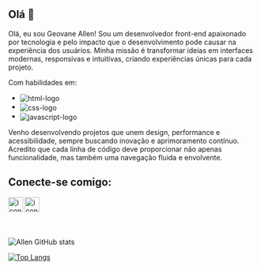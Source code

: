 ## Olá 👋

Olá, eu sou Geovane Allen!
Sou um desenvolvedor front-end apaixonado por tecnologia e pelo impacto que o desenvolvimento pode causar na experiência dos usuários. Minha missão é transformar ideias em interfaces modernas, responsivas e intuitivas, criando experiências únicas para cada projeto.

Com habilidades em:
 - <img src="https://img.shields.io/badge/HTML5-E34F26?style=for-the-badge&logo=html5&logoColor=white" alt="html-logo" align="center"/>
 - <img src="https://img.shields.io/badge/CSS3-1572B6?style=for-the-badge&logo=css3&logoColor=white" alt="css-logo" align="center"/>
 - <img src="https://img.shields.io/badge/JavaScript-F7DF1E?style=for-the-badge&logo=javascript&logoColor=black" alt="javascript-logo" align="center"/>
 Venho desenvolvendo projetos que unem design, performance e acessibilidade, sempre buscando inovação e aprimoramento contínuo. Acredito que cada linha de código deve proporcionar não apenas funcionalidade, mas também uma navegação fluida e envolvente.
  

## Conecte-se comigo:
<p>
  <a href="https://www.instagram.com/geovaneallen23/"><img src="https://cdn.jsdelivr.net/npm/simple-icons@v3/icons/instagram.svg" alt="icone do instagram" align="left" width="30px"/></a>
  <a href="https://www.linkedin.com/in/geovane-allen-679169257/"><img src="https://cdn.jsdelivr.net/npm/simple-icons@v3/icons/linkedin.svg" alt="icone do linkedin" align="left" width="30px"/></a>
</p>
<br/>
<br/>
<br/>
<br/>

![Allen GitHub stats](https://github-readme-stats.vercel.app/api?username=g-allen23&show_icons=true&theme=merko)

[![Top Langs](https://github-readme-stats.vercel.app/api/top-langs/?username=g-allen23)](https://github.com/anuraghazra/github-readme-stats)
